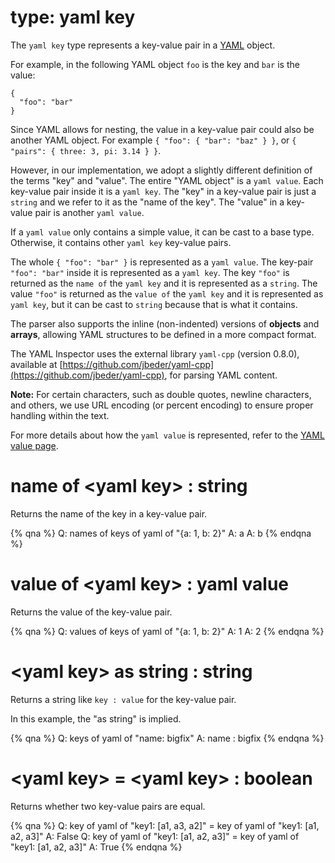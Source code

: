 # type: yaml key

The `yaml key` type represents a key-value pair in a [YAML](https://en.wikipedia.org/wiki/YAML) object.

For example, in the following YAML object `foo` is the key and `bar` is the value:
```
{
  "foo": "bar"
}
```

Since YAML allows for nesting, the value in a key-value pair could also be another YAML object.
For example `{ "foo": { "bar": "baz" } }`, or `{ "pairs": { three: 3, pi: 3.14 } }`.

However, in our implementation, we adopt a slightly different definition of the terms "key" and "value".
The entire "YAML object" is a `yaml value`.
Each key-value pair inside it is a `yaml key`.
The "key" in a key-value pair is just a `string` and we refer to it as the "name of the key".
The "value" in a key-value pair is another `yaml value`.

If a `yaml value` only contains a simple value, it can be cast to a base type.
Otherwise, it contains other `yaml key` key-value pairs.

The whole `{ "foo": "bar" }` is represented as a `yaml value`.
The key-pair `"foo": "bar"` inside it is represented as a `yaml key`.
The key `"foo"` is returned as the `name of` the `yaml key` and it is represented as a `string`.
The value `"foo"` is returned as the `value of` the `yaml key` and it is represented as `yaml key`, but it can be cast to `string` because that is what it contains.

The parser also supports the inline (non-indented) versions of **objects** and **arrays**, allowing YAML structures to be defined in a more compact format.

The YAML Inspector uses the external library `yaml-cpp` (version 0.8.0), available at [https://github.com/jbeder/yaml-cpp](https://github.com/jbeder/yaml-cpp), for parsing YAML content.

**Note:** For certain characters, such as double quotes, newline characters, and others, we use URL encoding (or percent encoding) to ensure proper handling within the text.

For more details about how the `yaml value` is represented, refer to the [YAML value page](https://developer.bigfix.com/relevance/reference/yaml-value.html).

# name of &lt;yaml key&gt; : string

Returns the name of the key in a key-value pair.

{% qna %}
Q: names of keys of yaml of "{a: 1, b: 2}"
A: a
A: b
{% endqna %}

# value of &lt;yaml key&gt; : yaml value

Returns the value of the key-value pair.

{% qna %}
Q: values of keys of yaml of "{a: 1, b: 2}"
A: 1
A: 2
{% endqna %}

# &lt;yaml key&gt; as string : string

Returns a string like `key : value` for the key-value pair.

In this example, the "as string" is implied.

{% qna %}
Q: keys of yaml of "name: bigfix"
A: name : bigfix
{% endqna %}

# &lt;yaml key&gt; = &lt;yaml key&gt; : boolean

Returns whether two key-value pairs are equal.

{% qna %}
Q: key of yaml of "key1: [a1, a3, a2]" = key of yaml of "key1: [a1, a2, a3]"
A: False
Q: key of yaml of "key1: [a1, a2, a3]" = key of yaml of "key1: [a1, a2, a3]"
A: True
{% endqna %}
